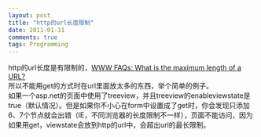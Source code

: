```yaml
---
layout: post
title: "http的url长度限制"
date: 2011-01-11
comments: true
tags: Programming
---
```

http的url长度是有限制的，<a href="http://www.boutell.com/newfaq/misc/urllength.html">WWW FAQs: What is the maximum length of a URL?</a><br />所以不能用get的方式时在url里面放太多的东西，举个简单的例子。<br />如果一个asp.net的页面中使用了treeview，并且treeview的enableviewstate是true（默认情况）。但是如果你不小心在form中设置成了get时，你会发现只添加6、7个节点就会出错（IE，不同浏览器的长度限制不一样），页面不能访问，因为如果用get，viewstate会放到http的url中，会超出url的最长限制。